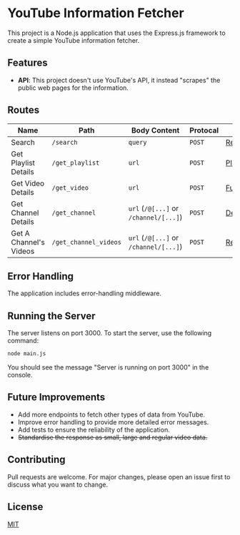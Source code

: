 # YouTube Information Fetcher

This project is a Node.js application that uses the Express.js framework to create a simple YouTube information fetcher. 

## Features
- **API**: This project doesn't use YouTube's API, it instead "scrapes" the public web pages for the information.

## Routes

| Name  | Path | Body Content | Protocal | Response |
| ------------- | ------------- | ------------- |------------- |------------- |
| Search | `/search` | `query` | `POST` | [ReducedVideo[]](https://github.com/Daftscientist/youtube-fetcher/blob/main/server/libs/classes.js#L10-L21) | 
| Get Playlist Details | `/get_playlist` | `url` | `POST` | [Playlist](https://github.com/Daftscientist/youtube-fetcher/blob/main/server/libs/classes.js#L10-L21) |
| Get Video Details | `/get_video` | `url` | `POST` | [FullVideo](https://github.com/Daftscientist/youtube-fetcher/blob/main/server/libs/classes.js#L33-L44) |
| Get Channel Details | `/get_channel` | `url` (`/@[...]` or `/channel/[...]`) | `POST` | [DepthChannel](https://github.com/Daftscientist/youtube-fetcher/blob/main/server/libs/classes.js#L46C1-L64C2) |
| Get A Channel's Videos | `/get_channel_videos` | `url` (`/@[...]` or `/channel/[...]`) | `POST` | [ReducedVideo[]](https://github.com/Daftscientist/youtube-fetcher/blob/main/server/libs/classes.js#L10-L21) |

## Error Handling

The application includes error-handling middleware.

## Running the Server

The server listens on port 3000. To start the server, use the following command:

```bash
node main.js
```
You should see the message "Server is running on port 3000" in the console.

## Future Improvements

- Add more endpoints to fetch other types of data from YouTube.
- Improve error handling to provide more detailed error messages.
- Add tests to ensure the reliability of the application.
- ~~Standardise the response as small, large and regular video data.~~

## Contributing

Pull requests are welcome. For major changes, please open an issue first to discuss what you want to change.

## License

[MIT](https://choosealicense.com/licenses/mit/)
